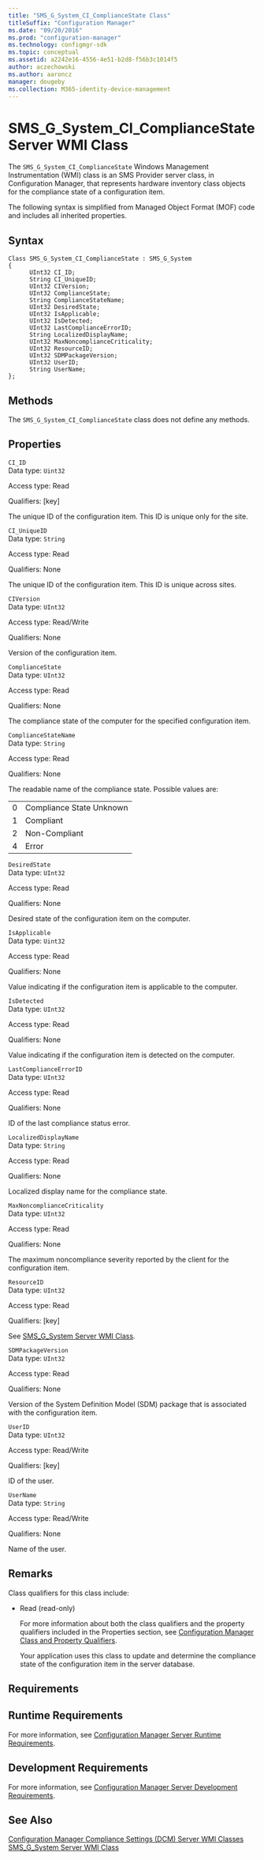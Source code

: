 ```yaml
---
title: "SMS_G_System_CI_ComplianceState Class"
titleSuffix: "Configuration Manager"
ms.date: "09/20/2016"
ms.prod: "configuration-manager"
ms.technology: configmgr-sdk
ms.topic: conceptual
ms.assetid: a2242e16-4556-4e51-b2d8-f56b3c1014f5
author: aczechowski
ms.author: aaroncz
manager: dougeby
ms.collection: M365-identity-device-management
---
```

# SMS_G_System_CI_ComplianceState Server WMI Class
The `SMS_G_System_CI_ComplianceState` Windows Management Instrumentation (WMI) class is an SMS Provider server class, in Configuration Manager, that represents hardware inventory class objects for the compliance state of a configuration item.  

 The following syntax is simplified from Managed Object Format (MOF) code and includes all inherited properties.  

## Syntax  

```  
Class SMS_G_System_CI_ComplianceState : SMS_G_System  
{  
      UInt32 CI_ID;  
      String CI_UniqueID;   
      UInt32 CIVersion;  
      UInt32 ComplianceState;  
      String ComplianceStateName;  
      UInt32 DesiredState;  
      UInt32 IsApplicable;  
      UInt32 IsDetected;  
      UInt32 LastComplianceErrorID;  
      String LocalizedDisplayName;   
      UInt32 MaxNoncomplianceCriticality;  
      UInt32 ResourceID;  
      UInt32 SDMPackageVersion;   
      UInt32 UserID;  
      String UserName;  
};  
```  

## Methods  
 The `SMS_G_System_CI_ComplianceState` class does not define any methods.  

## Properties  
 `CI_ID`  
 Data type: `Uint32`  

 Access type: Read  

 Qualifiers: [key]  

 The unique ID of the configuration item. This ID is unique only for the site.  

 `CI_UniqueID`  
 Data type: `String`  

 Access type: Read  

 Qualifiers: None  

 The unique ID of the configuration item. This ID is unique across sites.  

 `CIVersion`  
 Data type: `UInt32`  

 Access type: Read/Write  

 Qualifiers: None  

 Version of the configuration item.  

 `ComplianceState`  
 Data type: `UInt32`  

 Access type: Read  

 Qualifiers: None  

 The compliance state of the computer for the specified configuration item.  

 `ComplianceStateName`  
 Data type: `String`  

 Access type: Read  

 Qualifiers: None  

 The readable name of the compliance state. Possible values are:  

|||  
|-|-|  
|0|Compliance State Unknown|  
|1|Compliant|  
|2|Non-Compliant|  
|4|Error|  

 `DesiredState`  
 Data type: `UInt32`  

 Access type: Read  

 Qualifiers: None  

 Desired state of the configuration item on the computer.  

 `IsApplicable`  
 Data type: `Uint32`  

 Access type: Read  

 Qualifiers: None  

 Value indicating if the configuration item is applicable to the computer.  

 `IsDetected`  
 Data type: `UInt32`  

 Access type: Read  

 Qualifiers: None  

 Value indicating if the configuration item is detected on the computer.  

 `LastComplianceErrorID`  
 Data type: `UInt32`  

 Access type: Read  

 Qualifiers: None  

 ID of the last compliance status error.  

 `LocalizedDisplayName`  
 Data type: `String`  

 Access type: Read  

 Qualifiers: None  

 Localized display name for the compliance state.  

 `MaxNoncomplianceCriticality`  
 Data type: `UInt32`  

 Access type: Read  

 Qualifiers: None  

 The maximum noncompliance severity reported by the client for the configuration item.  

 `ResourceID`  
 Data type: `UInt32`  

 Access type: Read  

 Qualifiers: [key]  

 See [SMS_G_System Server WMI Class](../../../develop/reference/core/clients/manage/sms_g_system_system-server-wmi-class.md).  

 `SDMPackageVersion`  
 Data type: `UInt32`  

 Access type: Read  

 Qualifiers: None  

 Version of the System Definition Model (SDM) package that is associated with the configuration item.  

 `UserID`  
 Data type: `UInt32`  

 Access type: Read/Write  

 Qualifiers: [key]  

 ID of the user.  

 `UserName`  
 Data type: `String`  

 Access type: Read/Write  

 Qualifiers: None  

 Name of the user.  

## Remarks  
 Class qualifiers for this class include:  

- Read (read-only)  

  For more information about both the class qualifiers and the property qualifiers included in the Properties section, see [Configuration Manager Class and Property Qualifiers](../../../develop/reference/misc/class-and-property-qualifiers.md).  

  Your application uses this class to update and determine the compliance state of the configuration item in the server database.  

## Requirements  

## Runtime Requirements  
 For more information, see [Configuration Manager Server Runtime Requirements](../../../develop/core/reqs/server-runtime-requirements.md).  

## Development Requirements  
 For more information, see [Configuration Manager Server Development Requirements](../../../develop/core/reqs/server-development-requirements.md).  

## See Also  
 [Configuration Manager Compliance Settings (DCM) Server WMI Classes](../../../develop/reference/compliance/compliance-settings-dcm-server-wmi-classes.md)   
 [SMS_G_System Server WMI Class](../../../develop/reference/core/clients/manage/sms_g_system_system-server-wmi-class.md)
